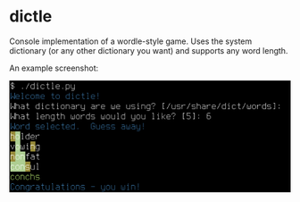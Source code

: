 # dictle

Console implementation of a wordle-style game.  Uses the system dictionary (or
any other dictionary you want) and supports any word length.

An example screenshot:

![](example.png "A wordle-like game, with colors, in the console")
